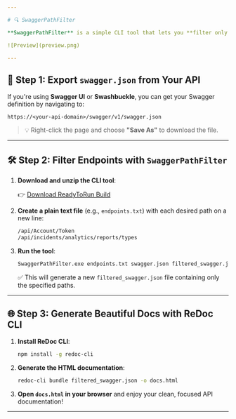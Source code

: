 ```yaml
---

# 🔍 SwaggerPathFilter

**SwaggerPathFilter** is a simple CLI tool that lets you **filter only the desired endpoints from a Swagger JSON file** and generate clean, focused API documentation using **ReDoc**.

![Preview](preview.png)

---
```


## 🚀 Step 1: Export `swagger.json` from Your API

If you're using **Swagger UI** or **Swashbuckle**, you can get your Swagger definition by navigating to:

```
https://<your-api-domain>/swagger/v1/swagger.json
```

> 💡 Right-click the page and choose **"Save As"** to download the file.

---

## 🛠 Step 2: Filter Endpoints with `SwaggerPathFilter`

1. **Download and unzip the CLI tool**:

   👉 [Download ReadyToRun Build](/ReadyToRun/Build.zip)

2. **Create a plain text file** (e.g., `endpoints.txt`) with each desired path on a new line:

   ```txt
   /api/Account/Token
   /api/incidents/analytics/reports/types
   ```

3. **Run the tool**:

   ```bash
   SwaggerPathFilter.exe endpoints.txt swagger.json filtered_swagger.json
   ```

   ✅ This will generate a new `filtered_swagger.json` file containing only the specified paths.

---

## 🌐 Step 3: Generate Beautiful Docs with ReDoc CLI

1. **Install ReDoc CLI**:

   ```bash
   npm install -g redoc-cli
   ```

2. **Generate the HTML documentation**:

   ```bash
   redoc-cli bundle filtered_swagger.json -o docs.html
   ```

3. **Open `docs.html` in your browser** and enjoy your clean, focused API documentation!

---